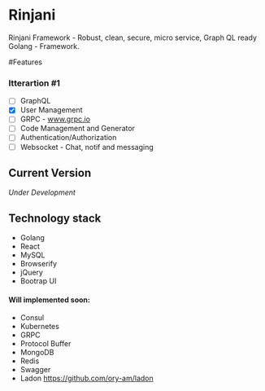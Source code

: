 # Rinjani
Rinjani Framework - Robust, clean, secure, micro service, Graph QL ready Golang - Framework.

#Features
### Itterartion #1
- [ ] GraphQL
- [x] User Management
- [ ] GRPC - www.grpc.io
- [ ] Code Management and Generator
- [ ] Authentication/Authorization 
- [ ] Websocket - Chat, notif and messaging

## Current Version
_Under Development_

## Technology stack
- Golang 
- React
- MySQL
- Browserify
- jQuery
- Bootrap UI

#### Will implemented soon:
- Consul
- Kubernetes
- GRPC
- Protocol Buffer
- MongoDB
- Redis
- Swagger
- Ladon https://github.com/ory-am/ladon
